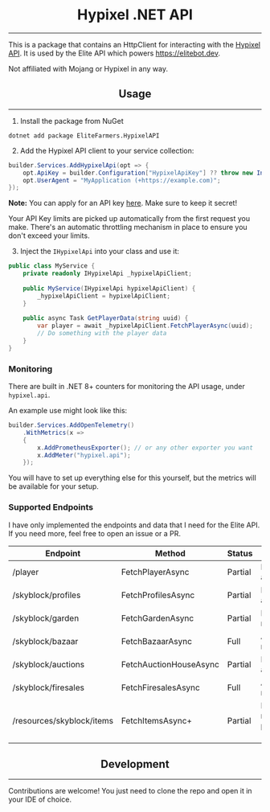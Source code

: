 <h1 align="center">Hypixel .NET API</h1>
<hr>

This is a package that contains an HttpClient for interacting with the [Hypixel API](https://developer.hypixel.net/). It is used by the Elite API
which powers https://elitebot.dev.

Not affiliated with Mojang or Hypixel in any way.

<h2 align="center">Usage</h2>
<hr>

1. Install the package from NuGet

```
dotnet add package EliteFarmers.HypixelAPI
```

2. Add the Hypixel API client to your service collection:

```csharp
builder.Services.AddHypixelApi(opt => {
    opt.ApiKey = builder.Configuration["HypixelApiKey"] ?? throw new InvalidOperationException("HypixelApiKey is not set");
    opt.UserAgent = "MyApplication (+https://example.com)";
});
```
**Note:** You can apply for an API key [here](https://developer.hypixel.net/). Make sure to keep it secret!

Your API Key limits are picked up automatically from the first request you make. There's an automatic throttling mechanism in place to ensure you don't exceed your limits.

3. Inject the `IHypixelApi` into your class and use it:

```csharp
public class MyService {
    private readonly IHypixelApi _hypixelApiClient;
    
    public MyService(IHypixelApi hypixelApiClient) {
        _hypixelApiClient = hypixelApiClient;
    }
    
    public async Task GetPlayerData(string uuid) {
        var player = await _hypixelApiClient.FetchPlayerAsync(uuid);
        // Do something with the player data
    }
}
```

### Monitoring

There are built in .NET 8+ counters for monitoring the API usage, under `hypixel.api`.

An example use might look like this:

```csharp
builder.Services.AddOpenTelemetry()
    .WithMetrics(x =>
    {
        x.AddPrometheusExporter(); // or any other exporter you want
        x.AddMeter("hypixel.api");
    });
```

You will have to set up everything else for this yourself, but the metrics will be available for your setup.

### Supported Endpoints

I have only implemented the endpoints and data that I need for the Elite API. If you need more, feel free to open an issue or a PR.

| Endpoint                  | Method                 | Status  | Notes                                                                              |
|---------------------------|------------------------|---------|------------------------------------------------------------------------------------|
| /player                   | FetchPlayerAsync       | Partial | Not all properties are mapped                                                      |
| /skyblock/profiles        | FetchProfilesAsync     | Partial | Not all properties are mapped                                                      |
| /skyblock/garden          | FetchGardenAsync       | Partial | Most properties are mapped                                                         |
| /skyblock/bazaar          | FetchBazaarAsync       | Full    | All properties are mapped                                                          |
| /skyblock/auctions        | FetchAuctionHouseAsync | Partial | Not all properties are mapped                                                      |
| /skyblock/firesales       | FetchFiresalesAsync    | Full    | All properties are mapped                                                          |
| /resources/skyblock/items | FetchItemsAsync+       | Partial | Most properties are mapped, the rest are passed through with \[JsonExtensionData\] |

<h2 align="center">Development</h2>
<hr>

Contributions are welcome! You just need to clone the repo and open it in your IDE of choice.